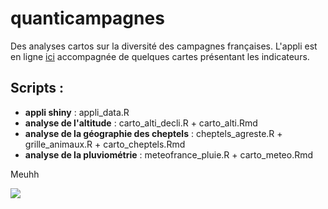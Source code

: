 # quanticampagnes

Des analyses cartos sur la diversité des campagnes françaises.
L'appli est en ligne [ici](https://mtmx.github.io/blog/appli_campagnes/) accompagnée de quelques cartes présentant les indicateurs.

## Scripts :

* **appli shiny** : appli_data.R
* **analyse de l'altitude** : carto_alti_decli.R + carto_alti.Rmd
* **analyse de la géographie des cheptels** : cheptels_agreste.R + grille_animaux.R + carto_cheptels.Rmd
* **analyse de la pluviométrie** : meteofrance_pluie.R + carto_meteo.Rmd


Meuhh

![](./data/IMGP7511.jpg)